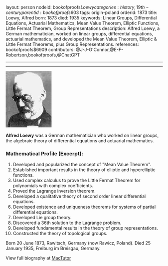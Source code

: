 layout: person
nodeid: bookofproofs$Loewy
categories: history,19th-century
parentid: bookofproofs$603
tags: origin-poland
orderid: 1873
title: Loewy, Alfred
born: 1873
died: 1935
keywords: Linear Groups, Differential Equations, Actuarial Mathematics, Mean Value Theorem, Elliptic Functions, Little Fermat Theorem, Group Representations
description: Alfred Loewy, a German mathematician, worked on linear groups, differential equations, actuarial mathematics, and developed the Mean Value Theorem, Elliptic & Little Fermat Theorems, plus Group Representations.
references: bookofproofs$6909
contributors: @J-J-O'Connor,@E-F-Robertson,bookofproofs,@ChatGPT

---



---

![Loewy.jpg](https://github.com/bookofproofs/bookofproofs.github.io/blob/main/_sources/_assets/images/portraits/Loewy.jpg?raw=true)

**Alfred Loewy** was a German mathematician who worked on linear groups, the algebraic theory of differential equations and actuarial mathematics.

### Mathematical Profile (Excerpt):
1. Developed and popularized the concept of "Mean Value Theorem".
2. Established important results in the theory of elliptic and hyperelliptic functions.
3. Used complex calculus to prove the Little Fermat Theorem for polynomials with complex coefficients.
4. Proved the Lagrange inversion theorem.
5. Developed a qualitative theory of second order linear differential equations.
6. Developed existence and uniqueness theorems for systems of partial differential equations.
7. Developed Lie group theory.
8. Discovered a 36th solution to the Lagrange problem.
9. Developed fundamental results in the theory of group representations.
10. Constructed the theory of topological groups.

Born 20 June 1873, Rawitsch, Germany (now Rawicz, Poland). Died 25 January 1935, Freiburg im Breisgau, Germany.

View full biography at [MacTutor](https://mathshistory.st-andrews.ac.uk/Biographies/Loewy/)
